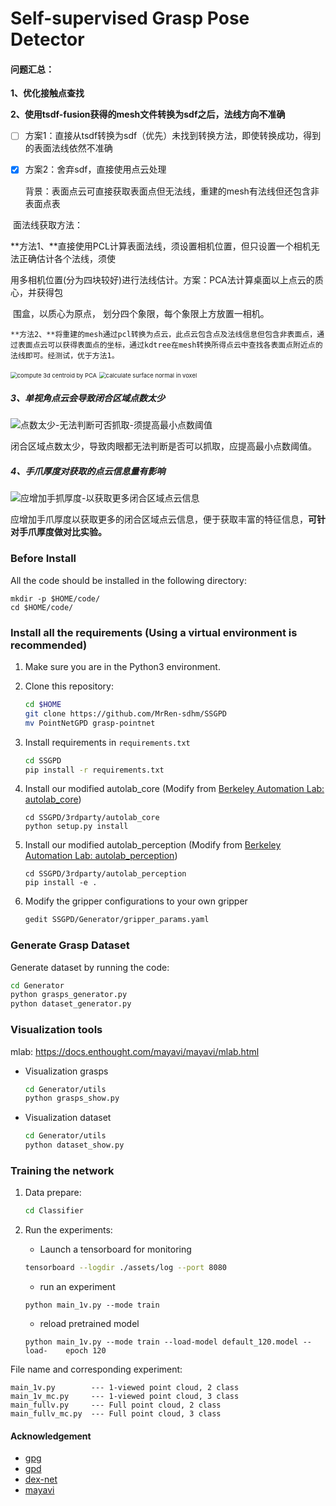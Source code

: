# Self-supervised Grasp Pose Detector

#### 问题汇总：

**1、优化接触点查找**

**2、使用tsdf-fusion获得的mesh文件转换为sdf之后，法线方向不准确**

- [ ] 方案1：直接从tsdf转换为sdf（优先）未找到转换方法，即使转换成功，得到的表面法线依然不准确


- [x] 方案2：舍弃sdf，直接使用点云处理

  	背景：表面点云可直接获取表面点但无法线，重建的mesh有法线但还包含非表面点表

​	面法线获取方法：  ​	

​	**方法1、**直接使用PCL计算表面法线，须设置相机位置，但只设置一个相机无法正确估计各个法线，须使	


  ​		      用多相机位置(分为四块较好)进行法线估计。方案：PCA法计算桌面以上点云的质心，并获得包

  ​		      围盒，以质心为原点， 划分四个象限，每个象限上方放置一相机。



  	**方法2、**将重建的mesh通过pcl转换为点云，此点云包含点及法线信息但包含非表面点，通过表面点云可以获得表面点的坐标，通过kdtree在mesh转换所得点云中查找各表面点附近点的法线即可。经测试，优于方法1。

<img src="/home/sdhm/Projects/SSGPD/Readme/compute 3d centroid by PCA.png" alt="compute 3d centroid by PCA" style="zoom: 67%;" />

<img src="/home/sdhm/Projects/SSGPD/Readme/calculate surface normal in voxel.png" alt="calculate surface normal in voxel" style="zoom:67%;" />

##### 3、单视角点云会导致闭合区域点数太少

![点数太少-无法判断可否抓取-须提高最小点数阈值](/home/sdhm/Projects/SSGPD/Readme/点数太少-无法判断可否抓取-须提高最小点数阈值.png)

闭合区域点数太少，导致肉眼都无法判断是否可以抓取，应提高最小点数阈值。

##### 4、手爪厚度对获取的点云信息量有影响

![应增加手抓厚度-以获取更多闭合区域点云信息](/home/sdhm/Projects/SSGPD/Readme/应增加手抓厚度-以获取更多闭合区域点云信息.png)

应增加手爪厚度以获取更多的闭合区域点云信息，便于获取丰富的特征信息，**可针对手爪厚度做对比实验。**

### Before Install

All the code should be installed in the following directory:
```
mkdir -p $HOME/code/
cd $HOME/code/
```
### Install all the requirements (Using a virtual environment is recommended)
1. Make sure you are  in the Python3 environment.

1. Clone this repository:
    ```bash
    cd $HOME
    git clone https://github.com/MrRen-sdhm/SSGPD
    mv PointNetGPD grasp-pointnet
    ```

1. Install requirements in `requirements.txt`
    ```bash
    cd SSGPD
    pip install -r requirements.txt
    ```

1. Install our modified autolab_core (Modify from [Berkeley Automation Lab: autolab_core](https://github.com/BerkeleyAutomation/autolab_core.git))

    ```
    cd SSGPD/3rdparty/autolab_core
    python setup.py install
    ```

1. Install our modified autolab_perception (Modify from [Berkeley Automation Lab: autolab_perception](https://github.com/BerkeleyAutomation/perception.git))

    ```
    cd SSGPD/3rdparty/autolab_perception
    pip install -e .
    ```

1. Modify the gripper configurations to your own gripper

    ```bash
    gedit SSGPD/Generator/gripper_params.yaml
    ```


### Generate Grasp Dataset

Generate dataset by running the code:

```bash
cd Generator
python grasps_generator.py
python dataset_generator.py
```
### Visualization tools

  mlab: https://docs.enthought.com/mayavi/mayavi/mlab.html

- Visualization grasps
    ```bash
    cd Generator/utils
    python grasps_show.py
    ```

- Visualization dataset

  ```bash
  cd Generator/utils
  python dataset_show.py
  ```

### Training the network

1. Data prepare:
    ```bash
    cd Classifier
    ```

1. Run the experiments:
   
    - Launch a tensorboard for monitoring
    
	```bash
    tensorboard --logdir ./assets/log --port 8080
	```

    - run an experiment
	
    ```
	python main_1v.py --mode train
	```
    
	- reload pretrained model
	
    ```
	python main_1v.py --mode train --load-model default_120.model --load-	 epoch 120
	```

File name and corresponding experiment:

```
main_1v.py        --- 1-viewed point cloud, 2 class
main_1v_mc.py     --- 1-viewed point cloud, 3 class
main_fullv.py     --- Full point cloud, 2 class
main_fullv_mc.py  --- Full point cloud, 3 class
```




#### Acknowledgement

- [gpg](https://github.com/atenpas/gpg)
- [gpd](https://github.com/atenpas/gpd)
- [dex-net](https://github.com/BerkeleyAutomation/dex-net)
- [mayavi](https://github.com/enthought/mayavi)

